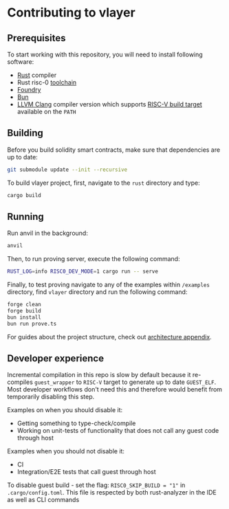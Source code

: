 # Contributing to vlayer

## Prerequisites

To start working with this repository, you will need to install following software:

- [Rust](https://www.rust-lang.org/tools/install) compiler
- Rust risc-0 [toolchain](https://dev.risczero.com/api/zkvm/quickstart)
- [Foundry](https://book.getfoundry.sh/getting-started/installation)
- [Bun](https://bun.sh)
- [LLVM Clang](https://clang.llvm.org/) compiler version which supports [RISC-V build target](https://llvm.org/docs/RISCVUsage.html) available on the `PATH`

## Building

Before you build solidity smart contracts, make sure that dependencies are up to date:
```sh
git submodule update --init --recursive
```

To build vlayer project, first, navigate to the `rust` directory and type:

```sh
cargo build
```

## Running

Run anvil in the background:
```sh
anvil
```

Then, to run proving server, execute the following command:
```sh
RUST_LOG=info RISC0_DEV_MODE=1 cargo run -- serve
```

Finally, to test proving navigate to any of the examples within `/examples` directory, find `vlayer` directory and run the following command:
```sh
forge clean 
forge build
bun install 
bun run prove.ts
``` 

For guides about the project structure, check out [architecture appendix](/appendix/architecture.md).

## Developer experience

Incremental compilation in this repo is slow by default because it re-compiles `guest_wrapper` to `RISC-V` target to generate up to date `GUEST_ELF`.
Most developer workflows don't need this and therefore would benefit from temporarily disabling this step.

Examples on when you should disable it:
* Getting something to type-check/compile
* Working on unit-tests of functionality that does not call any guest code through host

Examples when you should not disable it:
* CI
* Integration/E2E tests that call guest through host

To disable guest build - set the flag: `RISC0_SKIP_BUILD = "1"` in `.cargo/config.toml`. This file is respected by both rust-analyzer in the IDE as well as CLI commands
